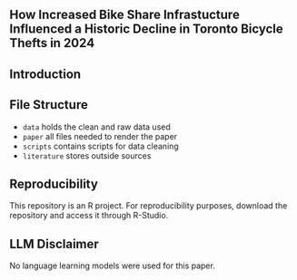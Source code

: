 ## How Increased Bike Share Infrastucture Influenced a Historic Decline in Toronto Bicycle Thefts in 2024
 
## Introduction 

## File Structure
- `data` holds the clean and raw data used
- `paper` all files needed to render the paper
- `scripts` contains scripts for data cleaning
- `literature` stores outside sources 

## Reproducibility
This repository is an R project. For reproducibility purposes, download the repository and access it through R-Studio.

## LLM Disclaimer
No language learning models were used for this paper.

